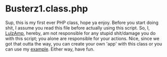 # Busterz1.class.php
Sup, this is my first ever PHP class, hope ya enjoy. Before you start doing shit, I assume you read this file before actually using this script. So, I, [LulzAmp](https://github.com/lulzamp/), hereby, am not responsible for any stupid shit/damage you do with this script; you alone are responsible for your actions. Nice, since we got that outta the way, you can create your own 'app' with this class or you can use my [example](https://github.com/LulzAmp/Busterz1.class.php/tree/master/example). Either way, have fun.